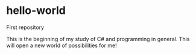 # hello-world
First repository

This is the beginning of my study of C# and programming in general. This will open a new world of possibilities for me!
